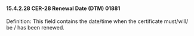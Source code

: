 #### 15.4.2.28 CER-28 Renewal Date (DTM) 01881

Definition: This field contains the date/time when the certificate must/will/ be / has been renewed.
